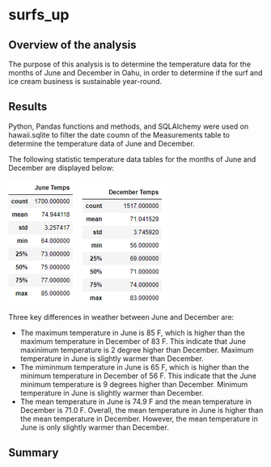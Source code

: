 # surfs_up

## Overview of the analysis
The purpose of this analysis is to determine the temperature data for the months of June and December in Oahu, in order to determine if the surf and ice cream business is sustainable year-round.

## Results
Python, Pandas functions and methods, and SQLAlchemy were used on hawaii.sqlite to filter the date coumn of the Measurements table to determine the temperature data of June and December.

The following statistic temperature data tables for the months of June and December are displayed below:

![](Resources/June_temps.PNG)
![](Resources/December_temps.PNG)

Three key differences in weather between June and December are:
- The maximum temperature in June is 85 F, which is higher than the maximum temperature in December of 83 F. This indicate that June maxinimum temperature is 2 degree higher than December. Maximum temperature in June is slightly warmer than December.
- The miminmum temperature in June is 65 F, which is higher than the minimum temperature in December of 56 F. This indicate that the June minimum temperature is 9 degrees higher than December. Minimum temperature in June is slightly warmer than December.
- The mean temperature in June is 74.9 F and the mean temperature in December is 71.0 F. Overall, the mean temperature in June is higher than the mean temperature in December. However, the mean temperature in June is only slightly warmer than December.

## Summary
